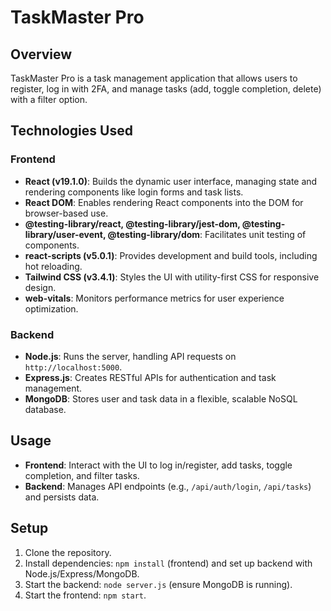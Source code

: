 # TaskMaster Pro

## Overview
TaskMaster Pro is a task management application that allows users to register, log in with 2FA, and manage tasks (add, toggle completion, delete) with a filter option.

## Technologies Used

### Frontend
- **React (v19.1.0)**: Builds the dynamic user interface, managing state and rendering components like login forms and task lists.
- **React DOM**: Enables rendering React components into the DOM for browser-based use.
- **@testing-library/react, @testing-library/jest-dom, @testing-library/user-event, @testing-library/dom**: Facilitates unit testing of components.
- **react-scripts (v5.0.1)**: Provides development and build tools, including hot reloading.
- **Tailwind CSS (v3.4.1)**: Styles the UI with utility-first CSS for responsive design.
- **web-vitals**: Monitors performance metrics for user experience optimization.

### Backend
- **Node.js**: Runs the server, handling API requests on `http://localhost:5000`.
- **Express.js**: Creates RESTful APIs for authentication and task management.
- **MongoDB**: Stores user and task data in a flexible, scalable NoSQL database.

## Usage
- **Frontend**: Interact with the UI to log in/register, add tasks, toggle completion, and filter tasks.
- **Backend**: Manages API endpoints (e.g., `/api/auth/login`, `/api/tasks`) and persists data.

## Setup
1. Clone the repository.
2. Install dependencies: `npm install` (frontend) and set up backend with Node.js/Express/MongoDB.
3. Start the backend: `node server.js` (ensure MongoDB is running).
4. Start the frontend: `npm start`.

